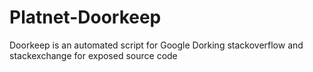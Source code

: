 # Platnet-Doorkeep
Doorkeep is an automated script for Google Dorking stackoverflow and stackexchange for exposed source code
